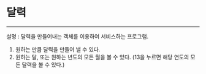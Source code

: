 # 달력
<hr>

설명 : 달력을 만들어내는 객체를 이용하여 서비스하는 프로그램.
1. 원하는 만큼 달력을 만들어 낼 수 있다.
2. 원하는 달, 또는 원하는 년도의 모든 월을 볼 수 있다. (13을 누르면 해당 연도의 모든 달력을 볼 수 있다.)
